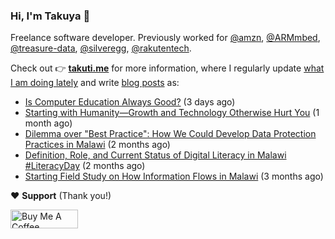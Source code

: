### Hi, I'm Takuya 👋

Freelance software developer. Previously worked for [@amzn](https://github.com/amzn), [@ARMmbed](https://github.com/ARMmbed), [@treasure-data](https://github.com/treasure-data), [@silveregg](https://github.com/silveregg), [@rakutentech](https://github.com/rakutentech).

Check out 👉 **[takuti.me](https://takuti.me/)** for more information, where I regularly update [what I am doing lately](https://takuti.me/now/) and write [blog posts](https://takuti.me/note/) as:


- [Is Computer Education Always Good?](https://takuti.me/note/computer-education-in-malawi/) (3 days ago)
- [Starting with Humanity—Growth and Technology Otherwise Hurt You](https://takuti.me/note/playing-in-malawi/) (1 month ago)
- [Dilemma over &#34;Best Practice&#34;: How We Could Develop Data Protection Practices in Malawi](https://takuti.me/note/data-protection-law-in-malawi-2023/) (2 months ago)
- [Definition, Role, and Current Status of Digital Literacy in Malawi #LiteracyDay](https://takuti.me/note/digital-malawi-2023/) (2 months ago)
- [Starting Field Study on How Information Flows in Malawi](https://takuti.me/note/volunteering-in-malawi/) (3 months ago)

❤️ **Support** (Thank you!)

<a href="https://www.buymeacoffee.com/takuti" target="_blank"><img src="https://cdn.buymeacoffee.com/buttons/v2/default-yellow.png" alt="Buy Me A Coffee" style="height: 30px !important;width: 108px !important;" ></a>
